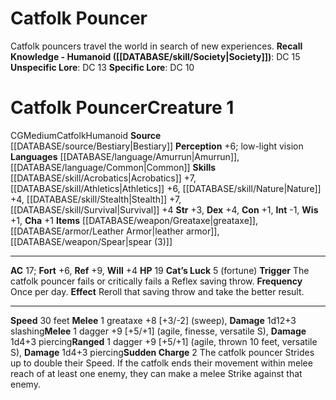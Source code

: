 ﻿---
ac: '17'
alignment: CG
all_resistance: null
burrow_speed: null
charisma: '+1'
climb_speed: null
constitution: '+1'
creature_ability:
- "Cat\u2019s Luck"
- Sudden Charge
creature_family: '[[DATABASE/monsterfamily/Catfolk|Catfolk]]'
dexterity: '+4'
element: null
fly_speed: null
fortitude: '+6'
hardness: null
hp: '19'
id: '71'
immunity: null
intelligence: '-1'
land_speed: '30'
language:
- '[[DATABASE/language/Amurrun|Amurrun]]'
- '[[DATABASE/language/Common|Common]]'
level: '1'
max_speed: '30'
name: Catfolk Pouncer
perception: '+6'
rarity: Common
reflex: '+9'
resistance: null
rus_type_level: null
school: null
sense:
- low-light vision
size: Medium
skill:
- '[[DATABASE/skill/Acrobatics|Acrobatics]] +7'
- '[[DATABASE/skill/Athletics|Athletics]] +6'
- '[[DATABASE/skill/Nature|Nature]] +4'
- '[[DATABASE/skill/Stealth|Stealth]] +7'
- '[[DATABASE/skill/Survival|Survival]] +4'
source: '[[DATABASE/source/Bestiary|Bestiary]]'
speed:
- 30 feet
spell: null
strength: '+3'
strength_req: '3'
strongest_save:
- Reflex
swim_speed: null
trait:
- '[[DATABASE/trait/Catfolk|Catfolk]]'
- '[[DATABASE/trait/Humanoid|Humanoid]]'
type: Creature
vision: Low-light vision
weakest_save:
- Will
weakness: null
will: '+4'
wisdom: '+1'

---
# Catfolk Pouncer

Catfolk pouncers travel the world in search of new experiences.
**Recall Knowledge - Humanoid ([[DATABASE/skill/Society|Society]])**: DC 15
**Unspecific Lore**: DC 13
**Specific Lore**: DC 10

# Catfolk Pouncer<span class="item-type">Creature 1</span>

<span class="trait-alignment item-trait">CG</span><span class="trait-size item-trait">Medium</span><span class="item-trait">Catfolk</span><span class="item-trait">Humanoid</span>
**Source** [[DATABASE/source/Bestiary|Bestiary]]
**Perception** +6; low-light vision
**Languages** [[DATABASE/language/Amurrun|Amurrun]], [[DATABASE/language/Common|Common]]
**Skills** [[DATABASE/skill/Acrobatics|Acrobatics]] +7, [[DATABASE/skill/Athletics|Athletics]] +6, [[DATABASE/skill/Nature|Nature]] +4, [[DATABASE/skill/Stealth|Stealth]] +7, [[DATABASE/skill/Survival|Survival]] +4
**Str** +3, **Dex** +4, **Con** +1, **Int** -1, **Wis** +1, **Cha** +1
**Items** [[DATABASE/weapon/Greataxe|greataxe]], [[DATABASE/armor/Leather Armor|leather armor]], [[DATABASE/weapon/Spear|spear (3)]]

---
**AC** 17; **Fort** +6, **Ref** +9, **Will** +4
**HP** 19
<span class="in-box-ability">**Cat’s Luck** <span class="action-icon">5</span> (fortune) **Trigger** The catfolk pouncer fails or critically fails a Reflex saving throw. **Frequency** Once per day. **Effect** Reroll that saving throw and take the better result.</span>

---
**Speed** 30 feet
<span class="in-box-ability">**Melee** <span class="action-icon">1</span> greataxe +8 [+3/-2] (sweep), **Damage** 1d12+3 slashing</span><span class="in-box-ability">**Melee** <span class="action-icon">1</span> dagger +9 [+5/+1] (agile, finesse, versatile S), **Damage** 1d4+3 piercing</span><span class="in-box-ability">**Ranged** <span class="action-icon">1</span> dagger +9 [+5/+1] (agile, thrown 10 feet, versatile S), **Damage** 1d4+3 piercing</span><span class="in-box-ability">**Sudden Charge** <span class="action-icon">2</span> The catfolk pouncer Strides up to double their Speed. If the catfolk ends their movement within melee reach of at least one enemy, they can make a melee Strike against that enemy.</span>